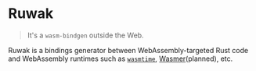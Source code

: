 # Ruwak

> It's a `wasm-bindgen` outside the Web.

Ruwak is a bindings generator between WebAssembly-targeted Rust code and WebAssembly runtimes
such as [`wasmtime`](https://wasmtime.dev/), [Wasmer](https://wasmer.io/)(planned), etc.
